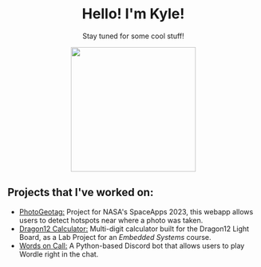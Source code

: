 <div align="center">
<h1>Hello! I'm Kyle!</h1>
<p>Stay tuned for some cool stuff!</p>
<img src="https://media.tenor.com/UVXNdbYGMNUAAAAC/bar-penguin.gif](https://tenor.com/en-CA/view/bar-penguin-waiting-loading-pudgy-gif-5860816395541295317)https://tenor.com/en-CA/view/bar-penguin-waiting-loading-pudgy-gif-5860816395541295317" height="250px">
</div>
<h2>Projects that I've worked on:</h2>
<ul>
  <li><a href="https://github.com/truong-kyle/PhotoGeoV2">PhotoGeotag:</a> Project for NASA's SpaceApps 2023, this webapp allows users to detect hotspots near where a photo was taken.</li>
  <li><a href="https://github.com/truong-kyle/Dragon12Calc">Dragon12 Calculator:</a> Multi-digit calculator built for the Dragon12 Light Board, as a Lab Project for an <i>Embedded Systems</i> course.</li>
  <li><a href="https://github.com/truong-kyle/WordsOnCall">Words on Call:</a> A Python-based Discord bot that allows users to play Wordle right in the chat.</li>
</ul>

